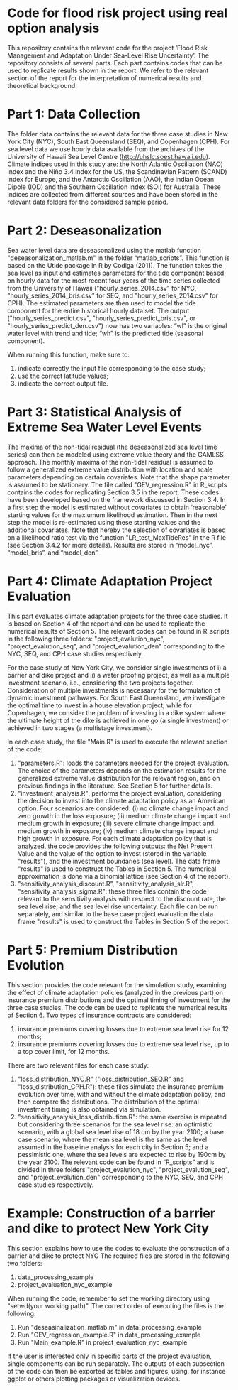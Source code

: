  # Code for flood risk project using real option analysis

 This repository contains the relevant code for the project ‘Flood Risk Management and Adaptation Under Sea-Level Rise Uncertainty’. The repository consists of several parts. Each part contains codes that can be used to replicate results shown in the report. We refer to the relevant section of the report for the interpretation of numerical results and theoretical background.

 # Part 1: Data Collection

 The folder data contains the relevant data for the three case studies in New York City (NYC), South East Queensland (SEQ), and Copenhagen (CPH). For sea level data we use hourly data available from the archives of the University of Hawaii Sea Level Centre (http://uhslc.soest.hawaii.edu). Climate indices used in this study are: the North Atlantic Oscillation (NAO) index and  the Niño 3.4 index for the US, the Scandinavian Pattern (SCAND) index for Europe, and the Antarctic Oscillation (AAO), the Indian Ocean Dipole (IOD)  and the Southern Oscillation Index (SOI) for Australia. These indices are collected from different sources and have been stored in the relevant data folders for the considered sample period.

 # Part 2: Deseasonalization

  Sea water level data are deseasonalized using the matlab function "deseasonalization_matlab.m" in the folder “matlab_scripts”. This function is based on the Utide package in R by Codiga (2011). The function takes the sea level as input and estimates parameters for the tide component based on hourly data for the most recent four years of the time series collected from the University of Hawaii ("hourly_series_2014.csv" for NYC, "hourly_series_2014_bris.csv" for SEQ, and "hourly_series_2014.csv" for CPH). The estimated parameters are then used to model the tide component for the entire historical hourly data set. 
  The output ("hourly_series_predict.csv", "hourly_series_predict_bris.csv", or "hourly_series_predict_den.csv") now has two variables: “wl” is the original water level with trend and tide; “wh” is the predicted tide (seasonal component). 
  
  When running this function, make sure to:

  1. indicate correctly the input file corresponding to the case study;
  2. use the correct latitude values;
  3. indicate the correct output file.

  # Part 3: Statistical Analysis of Extreme Sea Water Level Events

  The maxima of the non-tidal residual (the deseasonalized sea level time series) can then be modeled using extreme value theory and the GAMLSS approach. 
  The monthly maxima of the non-tidal residual is assumed to follow a generalized extreme value distribution with location and scale parameters depending on certain covariates. Note that the shape parameter is assumed to be stationary. The file called "GEV_regression.R" in R_scripts contains the codes for replicating Section 3.5 in the report. These codes have been developed based on the framework discussed in Section 3.4. In a first step the model is estimated without covariates to obtain ‘reasonable’ starting values for the maxiumum likelihood estimation. Then in the next step the model is re-estimated using these starting values and the additional covariates. Note that hereby the selection of covariates is based on a likelihood ratio test via the function "LR_test_MaxTideRes" in the R file (see Section 3.4.2 for more details). Results are stored in “model_nyc”, “model_bris”, and “model_den”.


  # Part 4: Climate Adaptation Project Evaluation
  This part evaluates climate adaptation projects for the three case studies. It is based on Section 4 of the report and can be used to replicate the numerical results of Section 5. The relevant codes can be found in R_scripts in the following three folders: "project_evalution_nyc", "project_evalution_seq", and "project_evalution_den" corresponding to the NYC, SEQ, and CPH case studies respectively. 

  For the case study of New York City, we consider single investments of i) a barrier and dike project and ii) a water proofing project, as well as a multiple investment scenario, i.e., considering the two projects together. Consideration of multiple investments is necessary for the formulation of dynamic investment pathways. For South East Queensland, we investigate the optimal time to invest in a house elevation project, while for Copenhagen, we consider the problem of investing in a dike system where the ultimate height of the dike is achieved in one go (a single investment) or achieved in two stages (a multistage investment).

  In each case study, the file "Main.R" is used to execute the relevant section of the code:

  1. "parameters.R": loads the parameters needed for the project evaluation. The choice of the parameters depends on the estimation results for the generalized extreme value distribution for the relevant region, and on previous findings in the literature. See Section 5 for further details.
  2.    "investment_analysis.R": performs the project evaluation, considering the decision to invest into the climate adaptation policy as an American option. Four scenarios are considered: (i) no climate change impact and zero growth in the loss exposure; (ii) medium climate change impact and medium growth in exposure; (iii) severe climate change impact and medium growth in exposure; (iv) medium climate change impact and high growth in exposure. For each climate adaptation policy that is analyzed, the code provides the following outputs: the Net Present Value and the value of the option to invest (stored in the variable "results"), and the investment boundaries (sea level). The data frame "results" is used to construct the Tables in Section 5. The numerical approximation is done via a binomial lattice (see Section 4 of the report).
  3.  "sensitivity_analysis_discount.R", "sensitivity_analysis_slr.R", "sensitivity_analysis_sigma.R": these three files contain the code relevant to the sensitivity analysis with respect to the discount rate, the sea level rise, and the sea level rise uncertainty. Each file can be run separately, and similar to the base case project evaluation the data frame "results" is used to construct the Tables in Section 5 of the report.


  # Part 5: Premium Distribution Evolution

  This section provides the code relevant for the simulation study, examining the effect of climate adaptation policies (analyzed in the previous part) on insurance premium distributions and the optimal timing of investment for the three case studies. The code can be used to replicate the numerical results of Section 6. Two types of insurance contracts are considered:

  1.  insurance premiums covering losses due to extreme sea level rise for 12 months;
2.  insurance premiums covering losses due to extreme sea level rise, up to a top cover limit, for 12 months.

  There are two relevant files for each case study:

  1.  "loss_distribution_NYC.R" ("loss_distribution_SEQ.R" and "loss_distribution_CPH.R"): these files simulate the insurance premium evolution over time, with and without the climate adaptation policy, and then compare the distributions. The distribution of the optimal investment timing is also obtained via simulation.
  2.  "sensitivity_analysis_loss_distribution.R": the same exercise is repeated but considering three scenarios for the sea level rise: an optimistic scenario, with a global sea level rise of 18 cm by the year 2100; a base case scenario, where the mean sea level is the same as the level assumed in the baseline analysis for each city in Section 5; and a pessimistic one, where the sea levels are expected to rise by 190cm by the year 2100. The relevant code can be found in “R_scripts” and is divided in three folders "project_evalution_nyc", "project_evalution_seq", and "project_evalution_den" corresponding to the NYC, SEQ, and CPH case studies respectively.


  # Example: Construction of a barrier and dike to protect New York City

  This section explains how to use the codes to evaluate the construction of a barrier and dike to protect NYC The required files are stored in the following two folders:

  1.  data_processing_example
  2.  project_evaluation_nyc_example

  When running the code, remember to set the working directory using "setwd(your working path)". The correct order of executing the files is the following:
 
  1.  Run "deseasinalization_matlab.m" in data_processing_example
  2.  Run "GEV_regression_example.R" in data_processing_example
  3.  Run "Main_example.R" in project_evaluation_nyc_example

  If the user is interested only in specific parts of the project evaluation, single components can be run separately. The outputs of each subsection of the code can then be exported as tables and figures, using, for instance ggplot or others plotting packages or visualization devices.





  
 



  






